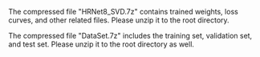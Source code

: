 The compressed file "HRNet8_SVD.7z" contains trained weights, loss curves, and other related files. Please unzip it to the root directory.

The compressed file "DataSet.7z" includes the training set, validation set, and test set. Please unzip it to the root directory as well.
